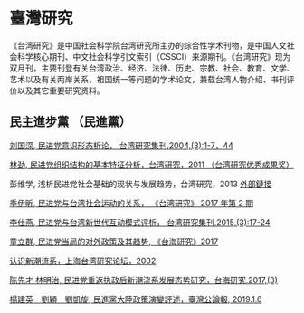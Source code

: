 # 臺灣研究
《台湾研究》是中国社会科学院台湾研究所主办的综合性学术刊物，是中国人文社会科学核心期刊、中文社会科学引文索引（CSSCI）来源期刊。《台湾研究》现为双月刊，主要刊登有关台湾政治、经济、法律、历史、宗教、社会、教育、文学、艺术以及有关两岸关系、祖国统一等问题的学术论文，兼载台湾人物介绍、书刊评价以及其它重要研究资料。

## 民主進步黨 （民進黨）

[刘国深, 民进党意识形态析论， 台湾研究集刊,2004,(3):1-7，44](./民进党意识形态析论.pdf)

[林劲, 民进党组织结构的基本特征分析，台湾研究，2011 （台湾研究优秀成果奖）](./民进党组织结构的基本特征分析.pdf)

彭维学, 浅析民进党社会基础的现状与发展趋势，台湾研究，2013 [外部鏈接](http://cass.its.taiwan.cn/zjlc/pwx/201407/t20140731_6794175.htm)

[季伊昕, 民进党与台湾社会运动的关系， 《台湾研究》 2017 年第 2 期](./民进党与台湾社会运动的关系_季伊昕.pdf)

[李仕燕, 民进党与台湾新世代互动模式评析， 台湾研究集刊,2015,(3):17-24](./民进党与台湾新世代互动模式评析.pdf)

[童立群, 民进党当局的对外政策及其趋势, 《台海研究》2017](./民进党当局的对外政策及其趋势.pdf)

[认识新潮流系，上海台湾研究论坛，2002](./认识新潮流系.md)

[陈先才 林明治, 民进党重返执政后新潮流系发展态势研究，台海研究,2017,(3)](./民进党重返执政后新潮流系发展态势研究.pdf)

[楊建英　劉穎　劉凱旋, 民進黨大陸政策演變評述，臺灣公論報, 2019.1.6](./http://tprn.info/2019/01/06/%E6%B0%91%E9%80%B2%E9%BB%A8%E5%A4%A7%E9%99%B8%E6%94%BF%E7%AD%96%E6%BC%94%E8%AE%8A%E8%A9%95%E8%BF%B0/)
